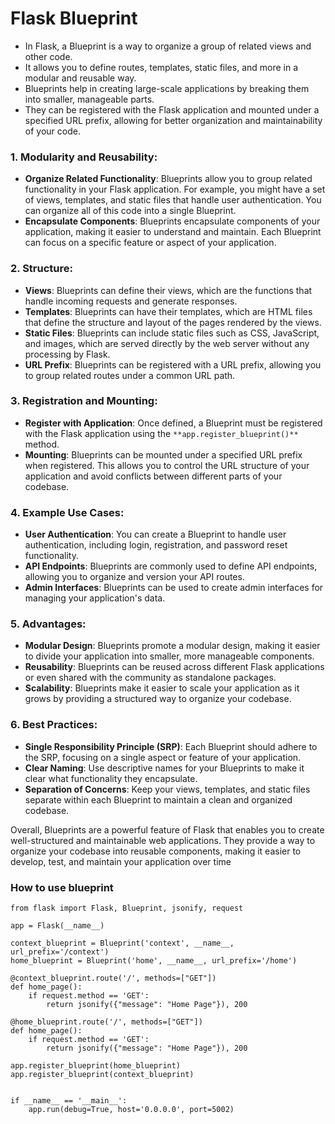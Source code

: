 

# Flask Blueprint
- In Flask, a Blueprint is a way to organize a group of related views and other code. 
- It allows you to define routes, templates, static files, and more in a modular and reusable way. 
- Blueprints help in creating large-scale applications by breaking them into smaller, manageable parts. 
- They can be registered with the Flask application and mounted under a specified URL prefix, allowing for better organization and maintainability of your code.



### 1. Modularity and Reusability:
- **Organize Related Functionality**: Blueprints allow you to group related functionality in your Flask application. For example, you might have a set of views, templates, and static files that handle user authentication. You can organize all of this code into a single Blueprint.
- **Encapsulate Components**: Blueprints encapsulate components of your application, making it easier to understand and maintain. Each Blueprint can focus on a specific feature or aspect of your application.


### 2. Structure:
- **Views**: Blueprints can define their views, which are the functions that handle incoming requests and generate responses.
- **Templates**: Blueprints can have their templates, which are HTML files that define the structure and layout of the pages rendered by the views.
- **Static Files**: Blueprints can include static files such as CSS, JavaScript, and images, which are served directly by the web server without any processing by Flask.
- **URL Prefix**: Blueprints can be registered with a URL prefix, allowing you to group related routes under a common URL path.


### 3. Registration and Mounting:
- **Register with Application**: Once defined, a Blueprint must be registered with the Flask application using the `**app.register_blueprint()**`  method.
- **Mounting**: Blueprints can be mounted under a specified URL prefix when registered. This allows you to control the URL structure of your application and avoid conflicts between different parts of your codebase.


### 4. Example Use Cases:
- **User Authentication**: You can create a Blueprint to handle user authentication, including login, registration, and password reset functionality.
- **API Endpoints**: Blueprints are commonly used to define API endpoints, allowing you to organize and version your API routes.
- **Admin Interfaces**: Blueprints can be used to create admin interfaces for managing your application's data.


### 5. Advantages:
- **Modular Design**: Blueprints promote a modular design, making it easier to divide your application into smaller, more manageable components.
- **Reusability**: Blueprints can be reused across different Flask applications or even shared with the community as standalone packages.
- **Scalability**: Blueprints make it easier to scale your application as it grows by providing a structured way to organize your codebase.


### 6. Best Practices:
- **Single Responsibility Principle (SRP)**: Each Blueprint should adhere to the SRP, focusing on a single aspect or feature of your application.
- **Clear Naming**: Use descriptive names for your Blueprints to make it clear what functionality they encapsulate.
- **Separation of Concerns**: Keep your views, templates, and static files separate within each Blueprint to maintain a clean and organized codebase.


Overall, Blueprints are a powerful feature of Flask that enables you to create well-structured and maintainable web applications. They provide a way to organize your codebase into reusable components, making it easier to develop, test, and maintain your application over time




### How to use blueprint 
```
from flask import Flask, Blueprint, jsonify, request

app = Flask(__name__)

context_blueprint = Blueprint('context', __name__, url_prefix='/context')
home_blueprint = Blueprint('home', __name__, url_prefix='/home')

@context_blueprint.route('/', methods=["GET"])
def home_page():
    if request.method == 'GET':
        return jsonify({"message": "Home Page"}), 200

@home_blueprint.route('/', methods=["GET"])
def home_page():
    if request.method == 'GET':
        return jsonify({"message": "Home Page"}), 200

app.register_blueprint(home_blueprint)
app.register_blueprint(context_blueprint)


if __name__ == '__main__':
    app.run(debug=True, host='0.0.0.0', port=5002)

```
